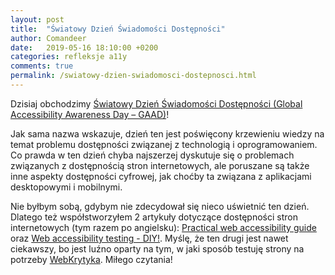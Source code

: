 ```yaml
---
layout: post
title:  "Światowy Dzień Świadomości Dostępności"
author: Comandeer
date:   2019-05-16 18:10:00 +0200
categories: refleksje a11y
comments: true
permalink: /swiatowy-dzien-swiadomosci-dostepnosci.html
---
```


Dzisiaj obchodzimy [Światowy Dzień Świadomości Dostępności (Global Accessibility Awareness Day – GAAD)](https://globalaccessibilityawarenessday.org/)!

Jak sama nazwa wskazuje, dzień ten jest poświęcony krzewieniu wiedzy na temat problemu dostępności związanej z technologią i oprogramowaniem. Co prawda w ten dzień chyba najszerzej dyskutuje się o problemach związanych z dostępnością stron internetowych, ale poruszane są także inne aspekty dostępności cyfrowej, jak choćby ta związana z aplikacjami desktopowymi i mobilnymi.

Nie byłbym sobą, gdybym nie zdecydował się nieco uświetnić ten dzień. Dlatego też współstworzyłem 2 artykuły dotyczące dostępności stron internetowych (tym razem po angielsku): [Practical web accessibility guide](https://ckeditor.com/blog/Practical-web-accessibility-guide/) oraz [Web accessibility testing - DIY!](https://ckeditor.com/blog/Web-accessibility-testing-DIY/). Myślę, że ten drugi jest nawet ciekawszy, bo jest luźno oparty na tym, w jaki sposób testuję strony na potrzeby [WebKrytyka](https://www.webkrytyk.pl/). Miłego czytania!
